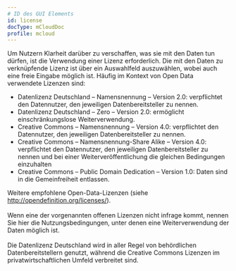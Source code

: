 ```yaml
---
# ID des GUI Elements
id: license
docType: mCloudDoc
profile: mcloud
---
```


Um Nutzern Klarheit darüber zu verschaffen, was sie mit den Daten tun dürfen, ist die Verwendung einer Lizenz erforderlich.  Die mit den Daten zu verknüpfende Lizenz ist über ein Auswahlfeld auszuwählen, wobei auch eine freie Eingabe möglich ist. Häufig im Kontext von Open Data verwendete Lizenzen sind:<br /><ul><li>Datenlizenz Deutschland – Namensnennung – Version 2.0: verpflichtet den Datennutzer, den jeweiligen Datenbereitsteller zu nennen.</li><li>Datenlizenz Deutschland – Zero – Version 2.0: ermöglicht einschränkungslose Weiterverwendung.</li><li>Creative Commons – Namensnennung – Version 4.0: verpflichtet den Datennutzer, den jeweiligen Datenbereitsteller zu nennen.</li><li>Creative Commons – Namensnennung-Share Alike – Version 4.0: verpflichtet den Datennutzer, den jeweiligen Datenbereitsteller zu nennen und bei einer Weiterveröffentlichung die gleichen Bedingungen einzuhalten</li><li>Creative Commons – Public Domain Dedication – Version 1.0: Daten sind in die Gemeinfreiheit entlassen.</li></ul>Weitere empfohlene Open-Data-Lizenzen (siehe http://opendefinition.org/licenses/).<br /><br />Wenn eine der vorgenannten offenen Lizenzen nicht infrage kommt, nennen Sie hier die Nutzungsbedingungen, unter denen eine Weiterverwendung der Daten möglich ist.<br /><br />Die Datenlizenz Deutschland wird in aller Regel von behördlichen Datenbereitstellern genutzt, während die Creative Commons Lizenzen im privatwirtschaftlichen Umfeld verbreitet sind.

